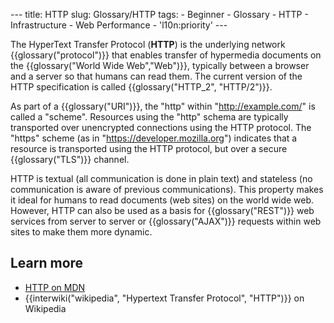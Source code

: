 --- title: HTTP slug: Glossary/HTTP tags: - Beginner - Glossary - HTTP - Infrastructure - Web Performance - 'l10n:priority' ---

The HyperText Transfer Protocol (**HTTP**) is the underlying network {{glossary("protocol")}} that enables transfer of hypermedia documents on the {{glossary("World Wide Web","Web")}}, typically between a browser and a server so that humans can read them. The current version of the HTTP specification is called {{glossary("HTTP\_2", "HTTP/2")}}.

As part of a {{glossary("URI")}}, the "http" within "http://example.com/" is called a "scheme". Resources using the "http" schema are typically transported over unencrypted connections using the HTTP protocol. The "https" scheme (as in "https://developer.mozilla.org") indicates that a resource is transported using the HTTP protocol, but over a secure {{glossary("TLS")}} channel.

HTTP is textual (all communication is done in plain text) and stateless (no communication is aware of previous communications). This property makes it ideal for humans to read documents (web sites) on the world wide web. However, HTTP can also be used as a basis for {{glossary("REST")}} web services from server to server or {{glossary("AJAX")}} requests within web sites to make them more dynamic.

Learn more
----------

-   [HTTP on MDN](/en-US/docs/Web/HTTP)
-   {{interwiki("wikipedia", "Hypertext Transfer Protocol", "HTTP")}} on Wikipedia
